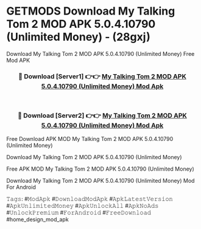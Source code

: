# GETMODS Download My Talking Tom 2 MOD APK 5.0.4.10790 (Unlimited Money) - (28gxj)
Download My Talking Tom 2 MOD APK 5.0.4.10790 (Unlimited Money) Free Mod APK

<div align="center">
<h3>🔴 Download [Server1] 👉👉 <a href="https://apk-comot.site?title=My_Talking_Tom_2_MOD_APK_5.0.4.10790_(Unlimited_Money)">My Talking Tom 2 MOD APK 5.0.4.10790 (Unlimited Money) Mod Apk</a></h3><br>

<h3>🔴 Download [Server2] 👉👉 <a href="https://apk-comot.site?title=My_Talking_Tom_2_MOD_APK_5.0.4.10790_(Unlimited_Money)">My Talking Tom 2 MOD APK 5.0.4.10790 (Unlimited Money) Mod Apk</a></h3>
</div>


Free Download APK MOD My Talking Tom 2 MOD APK 5.0.4.10790 (Unlimited Money)

Download My Talking Tom 2 MOD APK 5.0.4.10790 (Unlimited Money) 

Free APK MOD My Talking Tom 2 MOD APK 5.0.4.10790 (Unlimited Money) 

Download My Talking Tom 2 MOD APK 5.0.4.10790 (Unlimited Money) Mod For Android

𝚃𝚊𝚐𝚜: #𝙼𝚘𝚍𝙰𝚙𝚔 #𝙳𝚘𝚠𝚗𝚕𝚘𝚊𝚍𝙼𝚘𝚍𝙰𝚙𝚔 #𝙰𝚙𝚔𝙻𝚊𝚝𝚎𝚜𝚝𝚅𝚎𝚛𝚜𝚒𝚘𝚗 #𝙰𝚙𝚔𝚄𝚗𝚕𝚒𝚖𝚒𝚝𝚎𝚍𝙼𝚘𝚗𝚎𝚢 #𝙰𝚙𝚔𝚄𝚗𝚕𝚘𝚌𝚔𝙰𝚕𝚕 #𝙰𝚙𝚔𝙽𝚘𝙰𝚍𝚜 #𝚄𝚗𝚕𝚘𝚌𝚔𝙿𝚛𝚎𝚖𝚒𝚞𝚖 #𝙵𝚘𝚛𝙰𝚗𝚍𝚛𝚘𝚒𝚍 #𝙵𝚛𝚎𝚎𝙳𝚘𝚠𝚗𝚕𝚘𝚊𝚍 #home_design_mod_apk